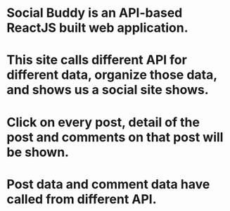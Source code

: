 # Social Buddy is an API-based ReactJS built web application.
# This site calls different API for different data, organize those data, and shows us a social site shows.
# Click on every post, detail of the post and comments on that post will be shown.
# Post data and comment data have called from different API.
